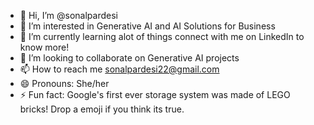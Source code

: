 - 👋 Hi, I’m @sonalpardesi
- 👀 I’m interested in Generative AI and AI Solutions for Business
- 🌱 I’m currently learning alot of things connect with me on LinkedIn to know more!
- 💞️ I’m looking to collaborate on Generative AI projects
- 📫 How to reach me sonalpardesi22@gmail.com
- 😄 Pronouns: She/her
- ⚡ Fun fact: Google's first ever storage system was made of LEGO bricks! Drop a emoji if you think its true.

<!---
sonalpardesi/sonalpardesi is a ✨ special ✨ repository because its `README.md` (this file) appears on your GitHub profile.
You can click the Preview link to take a look at your changes.
--->
